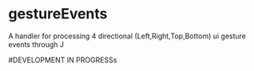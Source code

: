 # gestureEvents
A handler for processing 4 directional (Left,Right,Top,Bottom) ui gesture events through J

#DEVELOPMENT IN PROGRESSs
